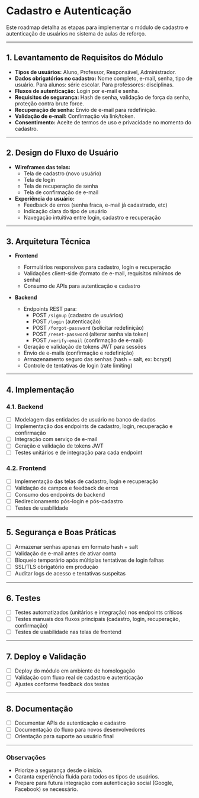 # Cadastro e Autenticação

Este roadmap detalha as etapas para implementar o módulo de cadastro e autenticação de usuários no sistema de aulas de reforço.

---

## 1. Levantamento de Requisitos do Módulo

- **Tipos de usuários:** Aluno, Professor, Responsável, Administrador.
- **Dados obrigatórios no cadastro:** Nome completo, e-mail, senha, tipo de usuário. Para alunos: série escolar. Para professores: disciplinas.
- **Fluxos de autenticação:** Login por e-mail e senha.
- **Requisitos de segurança:** Hash de senha, validação de força da senha, proteção contra brute force.
- **Recuperação de senha:** Envio de e-mail para redefinição.
- **Validação de e-mail:** Confirmação via link/token.
- **Consentimento:** Aceite de termos de uso e privacidade no momento do cadastro.

---

## 2. Design do Fluxo de Usuário

- **Wireframes das telas:**
  - Tela de cadastro (novo usuário)
  - Tela de login
  - Tela de recuperação de senha
  - Tela de confirmação de e-mail
- **Experiência do usuário:**
  - Feedback de erros (senha fraca, e-mail já cadastrado, etc)
  - Indicação clara do tipo de usuário
  - Navegação intuitiva entre login, cadastro e recuperação

---

## 3. Arquitetura Técnica

- **Frontend**
  - Formulários responsivos para cadastro, login e recuperação
  - Validações client-side (formato de e-mail, requisitos mínimos de senha)
  - Consumo de APIs para autenticação e cadastro

- **Backend**
  - Endpoints REST para:
    - POST `/signup` (cadastro de usuários)
    - POST `/login` (autenticação)
    - POST `/forgot-password` (solicitar redefinição)
    - POST `/reset-password` (alterar senha via token)
    - POST `/verify-email` (confirmação de e-mail)
  - Geração e validação de tokens JWT para sessões
  - Envio de e-mails (confirmação e redefinição)
  - Armazenamento seguro das senhas (hash + salt, ex: bcrypt)
  - Controle de tentativas de login (rate limiting)

---

## 4. Implementação

### 4.1. Backend

- [ ] Modelagem das entidades de usuário no banco de dados
- [ ] Implementação dos endpoints de cadastro, login, recuperação e confirmação
- [ ] Integração com serviço de e-mail
- [ ] Geração e validação de tokens JWT
- [ ] Testes unitários e de integração para cada endpoint

### 4.2. Frontend

- [ ] Implementação das telas de cadastro, login e recuperação
- [ ] Validação de campos e feedback de erros
- [ ] Consumo dos endpoints do backend
- [ ] Redirecionamento pós-login e pós-cadastro
- [ ] Testes de usabilidade

---

## 5. Segurança e Boas Práticas

- [ ] Armazenar senhas apenas em formato hash + salt
- [ ] Validação de e-mail antes de ativar conta
- [ ] Bloqueio temporário após múltiplas tentativas de login falhas
- [ ] SSL/TLS obrigatório em produção
- [ ] Auditar logs de acesso e tentativas suspeitas

---

## 6. Testes

- [ ] Testes automatizados (unitários e integração) nos endpoints críticos
- [ ] Testes manuais dos fluxos principais (cadastro, login, recuperação, confirmação)
- [ ] Testes de usabilidade nas telas de frontend

---

## 7. Deploy e Validação

- [ ] Deploy do módulo em ambiente de homologação
- [ ] Validação com fluxo real de cadastro e autenticação
- [ ] Ajustes conforme feedback dos testes

---

## 8. Documentação

- [ ] Documentar APIs de autenticação e cadastro
- [ ] Documentação do fluxo para novos desenvolvedores
- [ ] Orientação para suporte ao usuário final

---

### Observações

- Priorize a segurança desde o início.
- Garanta experiência fluida para todos os tipos de usuários.
- Prepare para futura integração com autenticação social (Google, Facebook) se necessário.
